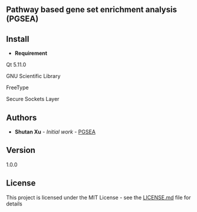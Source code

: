 ## Pathway based gene set enrichment analysis (PGSEA)

## Install
* **Requirement**

Qt 5.11.0

GNU Scientific Library

FreeType

Secure Sockets Layer


## Authors

* **Shutan Xu** - *Initial work* - [PGSEA](https://github.com/xushutan/PathwayEnrichment)

## Version
1.0.0

## License

This project is licensed under the MIT License - see the [LICENSE.md](LICENSE.md) file for details

